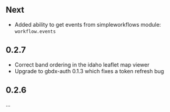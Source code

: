 Next
-----
* Added ability to get events from simpleworkflows module: ```workflow.events```

0.2.7
-----
* Correct band ordering in the idaho leaflet map viewer
* Upgrade to gbdx-auth 0.1.3 which fixes a token refresh bug


0.2.6
-----

...
